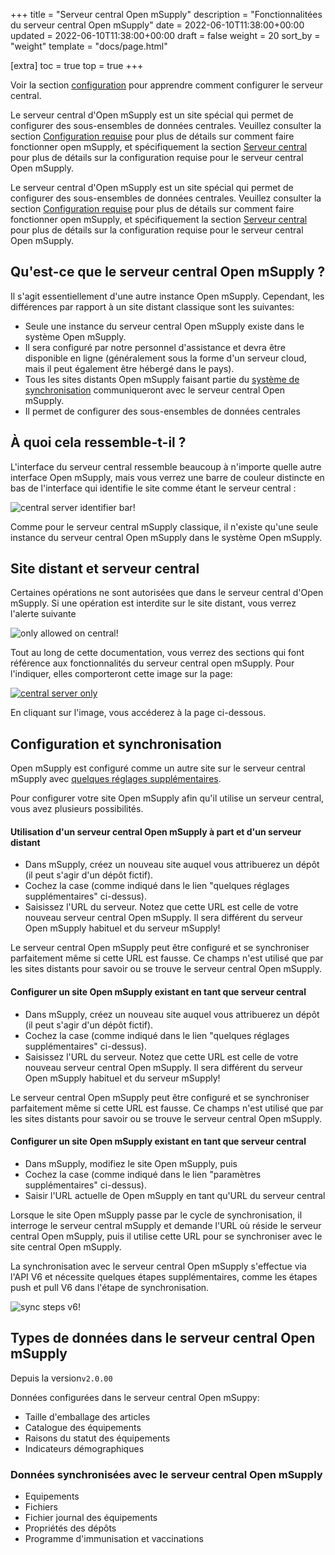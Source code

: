 +++
title = "Serveur central Open mSupply"
description = "Fonctionnalitées du serveur central Open mSupply"
date = 2022-06-10T11:38:00+00:00
updated = 2022-06-10T11:38:00+00:00
draft = false
weight = 20
sort_by = "weight"
template = "docs/page.html"

[extra]
toc = true
top = true
+++

<div class="tip">Voir la section <a href="#configuration-and-synchronisation">configuration</a> pour apprendre comment configurer le serveur central.</div>

Le serveur central d'Open mSupply est un site spécial qui permet de configurer des sous-ensembles de données centrales. Veuillez consulter la section [Configuration requise](/fr/docs/introduction/requirements/#open-msupply-requirements) pour plus de détails sur comment faire fonctionner open mSupply, et spécifiquement la section [Serveur central](/fr/docs/introduction/requirements/#open-msupply-central-server) pour plus de détails sur la configuration requise pour le serveur central Open mSupply.

Le serveur central d'Open mSupply est un site spécial qui permet de configurer des sous-ensembles de données centrales. Veuillez consulter la section [Configuration requise](/fr/docs/introduction/requirements/#open-msupply-requirements) pour plus de détails sur comment faire fonctionner open mSupply, et spécifiquement la section [Serveur central](/fr/docs/introduction/requirements/#open-msupply-central-server) pour plus de détails sur la configuration requise pour le serveur central Open mSupply.

## Qu'est-ce que le serveur central Open mSupply ?

Il s'agit essentiellement d'une autre instance Open mSupply. Cependant, les différences par rapport à un site distant classique sont les suivantes:

- Seule une instance du serveur central Open mSupply existe dans le système Open mSupply.
- Il sera configuré par notre personnel d'assistance et devra être disponible en ligne (généralement sous la forme d'un serveur cloud, mais il peut également être hébergé dans le pays).
- Tous les sites distants Open mSupply faisant partie du [système de synchronisation](/docs/sync/synchronisation/) communiqueront avec le serveur central Open mSupply.
- Il permet de configurer des sous-ensembles de données centrales

## À quoi cela ressemble-t-il ?

L'interface du serveur central ressemble beaucoup à n'importe quelle autre interface Open mSupply, mais vous verrez une barre de couleur distincte en bas de l'interface qui identifie le site comme étant le serveur central :

![central server identifier bar!](/docs/introduction/images/central_server_bar_identifier.png)

Comme pour le serveur central mSupply classique, il n'existe qu'une seule instance du serveur central Open mSupply dans le système Open mSupply.

## Site distant et serveur central

Certaines opérations ne sont autorisées que dans le serveur central d'Open mSupply. Si une opération est interdite sur le site distant, vous verrez l'alerte suivante

![only allowed on central!](/docs/introduction/images/only_allowed_on_central.png)

Tout au long de cette documentation, vous verrez des sections qui font référence aux fonctionnalités du serveur central open mSupply. Pour l'indiquer, elles comporteront cette image sur la page:

[![central server only](/docs/introduction/images/central_server.png '🔗 Available on central server only ')](/docs/getting_started/central-server/#remote-site-vs-central-server)

En cliquant sur l'image, vous accéderez à la page ci-dessous.

## Configuration et synchronisation

Open mSupply est configuré comme un autre site sur le serveur central mSupply avec [quelques réglages supplémentaires](https://docs.msupply.org.nz/synchronisation:sync_sites#open_msupply_central_server_settings).

Pour configurer votre site Open mSupply afin qu'il utilise un serveur central, vous avez plusieurs possibilités.

#### Utilisation d'un serveur central Open mSupply à part et d'un serveur distant

- Dans mSupply, créez un nouveau site auquel vous attribuerez un dépôt (il peut s'agir d'un dépôt fictif).
- Cochez la case (comme indiqué dans le lien "quelques réglages supplémentaires" ci-dessus).
- Saisissez l'URL du serveur. Notez que cette URL est celle de votre nouveau serveur central Open mSupply. Il sera différent du serveur Open mSupply habituel et du serveur mSupply!

<div class="warning">Le serveur central Open mSupply peut être configuré et se synchroniser parfaitement même si cette URL est fausse. Ce champs n'est utilisé que par les sites distants pour savoir ou se trouve le serveur central Open mSupply.</div>

#### Configurer un site Open mSupply existant en tant que serveur central

- Dans mSupply, créez un nouveau site auquel vous attribuerez un dépôt (il peut s'agir d'un dépôt fictif).
- Cochez la case (comme indiqué dans le lien "quelques réglages supplémentaires" ci-dessus).
- Saisissez l'URL du serveur. Notez que cette URL est celle de votre nouveau serveur central Open mSupply. Il sera différent du serveur Open mSupply habituel et du serveur mSupply!

<div class="warning">Le serveur central Open mSupply peut être configuré et se synchroniser parfaitement même si cette URL est fausse. Ce champs n'est utilisé que par les sites distants pour savoir ou se trouve le serveur central Open mSupply.</div>

#### Configurer un site Open mSupply existant en tant que serveur central

- Dans mSupply, modifiez le site Open mSupply, puis
- Cochez la case (comme indiqué dans le lien "paramètres supplémentaires" ci-dessus).
- Saisir l'URL actuelle de Open mSupply en tant qu'URL du serveur central

Lorsque le site Open mSupply passe par le cycle de synchronisation, il interroge le serveur central mSupply et demande l'URL où réside le serveur central Open mSupply, puis il utilise cette URL pour se synchroniser avec le site central Open mSupply.

La synchronisation avec le serveur central Open mSupply s'effectue via l'API V6 et nécessite quelques étapes supplémentaires, comme les étapes push et pull V6 dans l'étape de synchronisation.

![sync steps v6!](/docs/introduction/images/sync_steps_v6.png)

## Types de données dans le serveur central Open mSupply

<div class="note">Depuis la version<code>v2.0.00</code></div>

Données configurées dans le serveur central Open mSuppy:

- Taille d'emballage des articles
- Catalogue des équipements
- Raisons du statut des équipements
- Indicateurs démographiques

### Données synchronisées avec le serveur central Open mSupply

- Equipements
- Fichiers
- Fichier journal des équipements
- Propriétés des dépôts
- Programme d'immunisation et vaccinations
